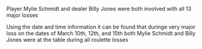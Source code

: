 Player Mylie Schmidt and dealer Billy Jones were both involved with all 13 major losses

Using the date and time information it can be found that duringe very major loss on the dates of March 10th, 12th, and 15th both Mylie Schmidt and Billy Jones were at the table during all roulette losses
